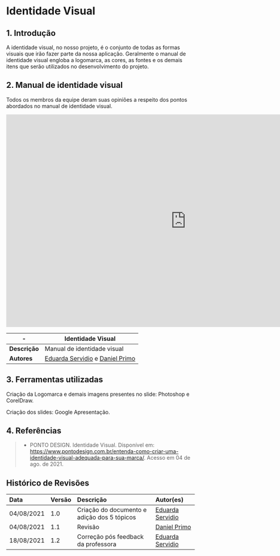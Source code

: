 # Identidade Visual

## 1. Introdução

A identidade visual, no nosso projeto, é o conjunto de todas as formas visuais que irão fazer parte da nossa aplicação. Geralmente o manual de identidade visual engloba a logomarca, as cores, as fontes e os demais itens que serão utilizados no desenvolvimento do projeto.
## 2. Manual de identidade visual

Todos os membros da equipe deram suas opiniões a respeito dos pontos abordados no manual de identidade visual.

<iframe src="https://docs.google.com/presentation/d/1cqHehaKPVooiFK7OJ0o08Ob8CfAje1CwZLQSL7UhIYc/embed?start=false&loop=false&delayms=3000" frameborder="0" width="960" height="569" allowfullscreen="true" mozallowfullscreen="true" webkitallowfullscreen="true"></iframe>

| **-** | **Identidade Visual**  |
|--|--|
|**Descrição**|  Manual de identidade visual | 
|**Autores**|      [Eduarda Servidio](https://github.com/ServideoEC) e [Daniel Primo](https://github.com/danieldagerom) |

## 3. Ferramentas utilizadas

Criação da Logomarca e demais imagens presentes no slide: Photoshop e CorelDraw.

Criação dos slides: Google Apresentação.

## 4. Referências

> - PONTO DESIGN. Identidade Visual. Disponível em: <https://www.pontodesign.com.br/entenda-como-criar-uma-identidade-visual-adequada-para-sua-marca/>. Acesso em 04 de ago. de 2021.

## Histórico de Revisões

| Data       | Versão | Descrição            | Autor(es)                                        |
| :--------- | :----- | :------------------- | :----------------------------------------------- |
| 04/08/2021 | 1.0    | Criação do documento e adição dos 5 tópicos | [Eduarda Servidio](https://github.com/ServideoEC)     |
| 04/08/2021 | 1.1    | Revisão | [Daniel Primo](https://github.com/danieldagerom)     |
| 18/08/2021 | 1.2    | Correção pós feedback da professora | [Eduarda Servidio](https://github.com/ServideoEC)     |